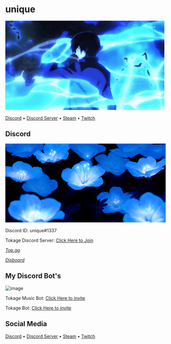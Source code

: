 # unique

![image](https://github.com/unique1337/unique1337/blob/main/Picture/unique.gif) 

[Discord](https://discord.gg/users/725097547378458634) • [Discord Server](https://discord.gg/pquuQRBHZK) • [Steam](https://steamcommunity.com/id/unique1337b/) • [Twitch](https://www.twitch.tv/uniquex1337)

## Discord

![image](https://github.com/unique1337/unique1337/blob/main/Picture/uniquez.gif)

Discord ID: unique#1337

Tokage Discord Server: [Click Here to Join](https://discord.gg/pquuQRBHZK)

_[Top.gg](https://top.gg/de/servers/841066682969751572)_

_[Disboard](https://disboard.org/de/server/841066682969751572)_

## My Discord Bot's

![image](https://github.com/unique1337/unique1337/blob/main/Picture/Tokage%20Bots.gif)

Tokage Music Bot: [Click Here to invite](https://discord.com/api/oauth2/authorize?client_id=878044407998341141&permissions=8&scope=bot)

Tokage Bot: [Click Here to invite](https://discord.com/api/oauth2/authorize?client_id=878044407998341141&permissions=8&scope=bot)

## Social Media

[Discord](https://discord.gg/users/725097547378458634) • [Discord Server](https://discord.gg/pquuQRBHZK) • [Steam](https://steamcommunity.com/id/unique1337b/) • [Twitch](https://www.twitch.tv/uniquex1337)

